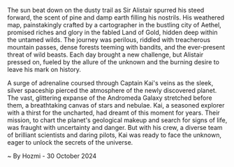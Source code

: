 
The sun beat down on the dusty trail as Sir Alistair spurred his steed forward, the scent of pine and damp earth filling his nostrils. His weathered map, painstakingly crafted by a cartographer in the bustling city of Aethel, promised riches and glory in the fabled Land of Gold, hidden deep within the untamed wilds. The journey was perilous, riddled with treacherous mountain passes, dense forests teeming with bandits, and the ever-present threat of wild beasts. Each day brought a new challenge, but Alistair pressed on, fueled by the allure of the unknown and the burning desire to leave his mark on history.

A surge of adrenaline coursed through Captain Kai's veins as the sleek, silver spaceship pierced the atmosphere of the newly discovered planet. The vast, glittering expanse of the Andromeda Galaxy stretched before them, a breathtaking canvas of stars and nebulae. Kai, a seasoned explorer with a thirst for the uncharted, had dreamt of this moment for years. Their mission, to chart the planet's geological makeup and search for signs of life, was fraught with uncertainty and danger. But with his crew, a diverse team of brilliant scientists and daring pilots, Kai was ready to face the unknown, eager to unlock the secrets of the universe. 

~ By Hozmi - 30 October 2024

